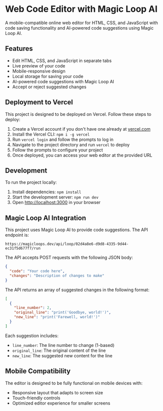 # Web Code Editor with Magic Loop AI

A mobile-compatible online web editor for HTML, CSS, and JavaScript with code saving functionality and AI-powered code suggestions using Magic Loop AI.

## Features

- Edit HTML, CSS, and JavaScript in separate tabs
- Live preview of your code
- Mobile-responsive design
- Local storage for saving your code
- AI-powered code suggestions with Magic Loop AI
- Accept or reject suggested changes

## Deployment to Vercel

This project is designed to be deployed on Vercel. Follow these steps to deploy:

1. Create a Vercel account if you don't have one already at [vercel.com](https://vercel.com)
2. Install the Vercel CLI: `npm i -g vercel`
3. Run `vercel login` and follow the prompts to log in
4. Navigate to the project directory and run `vercel` to deploy
5. Follow the prompts to configure your project
6. Once deployed, you can access your web editor at the provided URL

## Development

To run the project locally:

1. Install dependencies: `npm install`
2. Start the development server: `npm run dev`
3. Open [http://localhost:3000](http://localhost:3000) in your browser

## Magic Loop AI Integration

This project uses Magic Loop AI to provide code suggestions. The API endpoint is:
```
https://magicloops.dev/api/loop/02d4a8e6-d9d8-4335-9d44-ec31f5d677f7/run
```

The API accepts POST requests with the following JSON body:
```json
{
  "code": "Your code here",
  "changes": "Description of changes to make"
}
```

The API returns an array of suggested changes in the following format:
```json
[
  {
    "line_number": 2,
    "original_line": "print('Goodbye, world!')",
    "new_line": "print('Farewell, world!')"
  }
]
```

Each suggestion includes:
- `line_number`: The line number to change (1-based)
- `original_line`: The original content of the line
- `new_line`: The suggested new content for the line

## Mobile Compatibility

The editor is designed to be fully functional on mobile devices with:
- Responsive layout that adapts to screen size
- Touch-friendly controls
- Optimized editor experience for smaller screens
